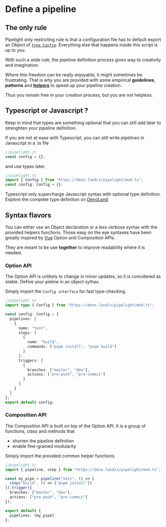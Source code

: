 # Define a pipeline

## The only rule

Pipelight only restricting rule is that a configuration file has to default export an Object of [`type Config`](https://deno.land/x/pipelight/mod.ts?s=Config).
Everything else that happens inside this script is up to you.

With such a wide rule, the pipeline definition process gives way to creativity and imagination.

Where this freedom can be really enjoyable, it might sometimes be frustrating.
That is why you are provided with some empirical **guidelines**, **patterns** and [**helpers**](/helpers/overview) to speed up your pipeline creation.

Thus you remain free in your creation process, but you are not helpless.

## Typescript or Javascript ?

Keep in mind that types are something optional
that you can still add later to strenghten your pipeline definition.

If you are not at ease with Typescript, you can still write pipelines in Javascript in a .ts file

```js
//pipelight.js
const config = {};
```

and use types later.

```ts
//pipelight.ts
import { Config } from "https://deno.land/x/pipelight/mod.ts";
const config: Config = {};
```

Typescript only supercharge Javascript syntax with optional type definition.
Explore the complete type definition on [DenoLand](https://deno.land/x/pipelight/mod.ts)

## Syntax flavors

You can either use an Object declaration or a less verbose syntax with the provided helpers functions.
Those easy on the eye syntaxes have been greatly inspired by [Vue](https://vuejs.org/) Option and Composition APIs.

They are meant to be use **together** to improve readability where it is needed.

### Option API <Badge type="tip" text="stable" />

The Option API is unlikely to change in minor updates, so it is concidered as stable.
Define your pieline in an object sythax.

Simply import the `Config interface` for fast type-checking.

```ts
//pipelight.ts
import type { Config } from "https://deno.land/x/pipelight/mod.ts";

const config: Config = {
  pipelines: [
    {
      name: "test",
      steps: [
        {
          name: "build",
          commands: ["pnpm install", "pnpm build"]
        }
      ],
      triggers: [
        {
          branches: ["master", "dev"],
          actions: ["pre-push", "pre-commit"]
        }
      ]
    }
  ]
};
export default config;
```

### Composition API <Badge type="warning" text="beta" />

The Composition API is built on top of the Option API.
It is a group of functions, class and methods that

- shorten the pipeline definition
- enable fine-grained modularity

Simply import the provided common helper functions.

```ts
//pipelight.ts
import { pipeline, step } from "https://deno.land/x/pipelight/mod.ts";

const my_pipe = pipeline("test", () => [
  step("build", () => ["pnpm install"])
]).trigger({
  branches: ["master", "dev"],
  actions: ["pre-push", "pre-commit"]
});

export default {
  pipelines: [my_pipe]
};
```
